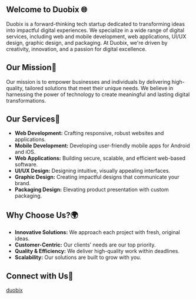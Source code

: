 ## Welcome to Duobix 🌐
Duobix is a forward-thinking tech startup dedicated to transforming ideas into impactful digital experiences. We specialize in a wide range of digital services, including web and mobile development, web applications, UI/UX design, graphic design, and packaging. At Duobix, we're driven by creativity, innovation, and a passion for digital excellence.

## Our Mission🎯
Our mission is to empower businesses and individuals by delivering high-quality, tailored solutions that meet their unique needs. We believe in harnessing the power of technology to create meaningful and lasting digital transformations.

## Our Services🚀
- **Web Development:** Crafting responsive, robust websites and applications.
- **Mobile Development:** Developing user-friendly mobile apps for Android and iOS.
- **Web Applications:** Building secure, scalable, and efficient web-based software.
- **UI/UX Design:** Designing intuitive, visually appealing interfaces.
- **Graphic Design:** Creating impactful designs that communicate your brand.
- **Packaging Design:** Elevating product presentation with custom packaging.
## Why Choose Us?🌍
- **Innovative Solutions:** We approach each project with fresh, original ideas.
- **Customer-Centric:** Our clients’ needs are our top priority.
- **Quality & Efficiency:** We deliver high-quality work within deadlines.
- **Scalability:** Our solutions are built to grow with you.

## Connect with Us🤝
[duobix](duobix.com)

